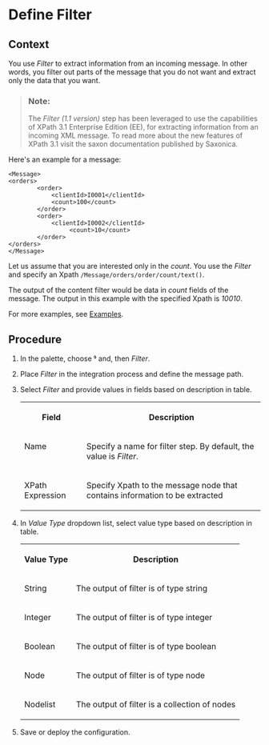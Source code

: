 <!-- loio733f8dceaf094a8bb8afa2628285f64e -->

<link rel="stylesheet" type="text/css" href="../css/sap-icons.css"/>

# Define Filter



## Context

You use *Filter* to extract information from an incoming message. In other words, you filter out parts of the message that you do not want and extract only the data that you want.

> ### Note:  
> The *Filter \(1.1 version\)* step has been leveraged to use the capabilities of XPath 3.1 Enterprise Edition \(EE\), for extracting information from an incoming XML message. To read more about the new features of XPath 3.1 visit the saxon documentation published by Saxonica.

Here's an example for a message:

```
<Message>
<orders>
		<order>
			<clientId>I0001</clientId>
			<count>100</count>
		</order>
		<order>
			<clientId>I0002</clientId>
		     	 <count>10</count>
		</order>
</orders>
</Message>
```

Let us assume that you are interested only in the *count*. You use the *Filter* and specify an Xpath `/Message/orders/order/count/text()`.

The output of the content filter would be data in *count* fields of the message. The output in this example with the specified Xpath is *10010*.

For more examples, see [Examples](examples-eb2e601.md).



## Procedure

1.  In the palette, choose <span class="SAP-icons-V5"></span> and, then *Filter*.

2.  Place *Filter* in the integration process and define the message path.

3.  Select *Filter* and provide values in fields based on description in table.


    <table>
    <tr>
    <th valign="top">

    Field
    
    </th>
    <th valign="top">

    Description
    
    </th>
    </tr>
    <tr>
    <td valign="top">
    
    Name
    
    </td>
    <td valign="top">
    
    Specify a name for filter step. By default, the value is *Filter*.
    
    </td>
    </tr>
    <tr>
    <td valign="top">
    
    XPath Expression
    
    </td>
    <td valign="top">
    
    Specify Xpath to the message node that contains information to be extracted
    
    </td>
    </tr>
    </table>
    
4.  In *Value Type* dropdown list, select value type based on description in table.


    <table>
    <tr>
    <th valign="top">

    Value Type
    
    </th>
    <th valign="top">

    Description
    
    </th>
    </tr>
    <tr>
    <td valign="top">
    
    String
    
    </td>
    <td valign="top">
    
    The output of filter is of type string
    
    </td>
    </tr>
    <tr>
    <td valign="top">
    
    Integer
    
    </td>
    <td valign="top">
    
    The output of filter is of type integer
    
    </td>
    </tr>
    <tr>
    <td valign="top">
    
    Boolean
    
    </td>
    <td valign="top">
    
    The output of filter is of type boolean
    
    </td>
    </tr>
    <tr>
    <td valign="top">
    
    Node
    
    </td>
    <td valign="top">
    
    The output of filter is of type node
    
    </td>
    </tr>
    <tr>
    <td valign="top">
    
    Nodelist
    
    </td>
    <td valign="top">
    
    The output of filter is a collection of nodes
    
    </td>
    </tr>
    </table>
    
5.  Save or deploy the configuration.


